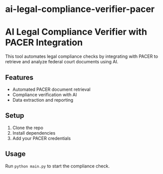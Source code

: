 # ai-legal-compliance-verifier-pacer

# AI Legal Compliance Verifier with PACER Integration

This tool automates legal compliance checks by integrating with PACER to retrieve and analyze federal court documents using AI.

## Features
- Automated PACER document retrieval
- Compliance verification with AI
- Data extraction and reporting

## Setup
1. Clone the repo
2. Install dependencies
3. Add your PACER credentials

## Usage
Run `python main.py` to start the compliance check.
